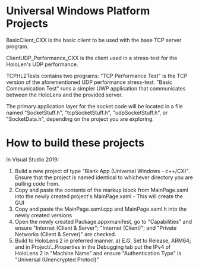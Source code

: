# Universal Windows Platform Projects

 BasicClient_CXX is the basic client to be used with the base TCP server program.
 
 ClientUDP_Performance_CXX is the client used in a stress-test for the HoloLen's UDP performance.
 
 TCPHL2Tests contains two programs: "TCP Performance Test" is the TCP version of the aforementioned UDP performance stress-test. "Basic Communication Test" runs a simpler UWP application that communicates between the HoloLens and the provided server.
 
 The primary application layer for the socket code will be located in a file named "SocketStuff.h", "tcpSocketStuff.h", "udpSocketStuff.h", or "SocketData.h", depending on the project you are exploring.
 
 # How to build these projects

In Visual Studio 2019: 
  1) Build a new project of type "Blank App (Universal Windows - c++/CX)". Ensure that the project is named identical to whichever directory you are pulling code from.
  2) Copy and paste the contents of the <Grid> markup block from MainPage.xaml into the newly created project's MainPage.xaml
    - This will create the GUI
  3) Copy and paste the MainPage.xaml.cpp and MainPage.xaml.h into the newly created versions
  4) Open the newly created Package.appxmanifest, go to "Capabilities" and ensure "Internet (Client & Server"; "Internet (Client)"; and "Private Networks (Client & Server)" are checked.
  5) Build to HoloLens 2 in preferred manner.
    a) E.G. Set to Release, ARM64; and in Project/...Properties in the Debugging tab put the IPv4 of HoloLens 2 in "Machine Name" and ensure "Authentication Type" is "Universal (Unencrypted Protocl)"
